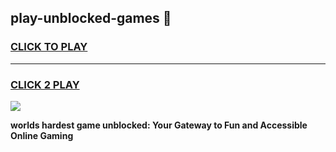 
## play-unblocked-games 👋
<h3>
<a href="https://premium.freeplayer.one?title=play-unblocked-games&ref=14F">CLICK TO PLAY</a></h3>
<hr>

<h3>
<a href="https://premium.freeplayer.one?title=play-unblocked-games&ref=14F">CLICK 2 PLAY</a>
  
</h3>

<a href="https://premium.freeplayer.one?title=play-unblocked-games&ref=12F/"><img src="https://clearcache.store/games.png"></a>


**worlds hardest game unblocked: Your Gateway to Fun and Accessible Online Gaming**
